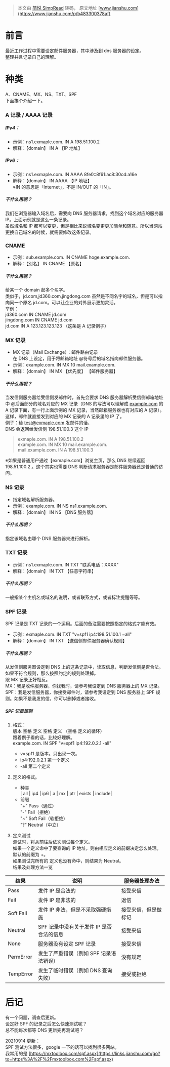 > 本文由 [简悦 SimpRead](http://ksria.com/simpread/) 转码， 原文地址 [www.jianshu.com](https://www.jianshu.com/p/b483300378af)

前言
==

最近工作过程中需要设定邮件服务器，其中涉及到 dns 服务器的设定。  
整理并且记录自己的理解。

种类
==

A、CNAME、MX、NS、TXT、SPF  
下面挨个介绍一下。

### A 记录 / AAAA 记录

##### IPv4：

*   示例：ns1.exmaple.com. IN A 198.51.100.2
*   解释：【domain】 IN A 【IP 地址】

##### IPv6：

*   示例：ns1.exmaple.com. IN AAAA 8fe0::8f61:ac8:30cd:a16e
*   解释：【domain】 IN AAAA 【IP 地址】  
    ※IN 的意思是「Internet」，不是 IN/OUT 的「IN」。

##### 干什么用呢？

我们在浏览器输入域名后，需要向 DNS 服务器请求，找到这个域名对应的服务器 IP。上面示例就是这么一条记录。  
虽然域名和 IP 都可以变更，但是相比来说域名变更更加简单和随意。所以当网站更换自己域名的时候，就需要修改这条记录。

### CNAME

*   示例：sub.example.com. IN CNAME hoge.example.com.
*   解释：【別名】 IN CNAME 【原名】

##### 干什么用呢？

给某一个 domain 起多个名字。  
类似于，jd.com,jd360.com,jingdong.com 虽然是不同名字的域名，但是可以指向同一个原名 jd.com。可以让企业的对外展示更加灵活。  
举例：  
jd360.com IN CNAME jd.com  
jingdong.com IN CNAME jd.com  
jd.com IN A 123.123.123.123 （这条是 A 记录例子）

### MX 记录

*   MX 记录（Mail Exchange）：邮件路由记录  
    在 DNS 上设定，用于将邮箱地址 @符号后的域名指向邮件服务器。
*   示例：example.com. IN MX 10 mail.example.com.
*   解释：【domain】 IN MX 【优先度】 【邮件服务器】

##### 干什么用呢？

当发信侧服务器给受信侧发邮件时，首先会要求 DNS 服务器解析受信侧邮箱地址中 @后面部分的域名对应的 MX 记录（DNS 的写法可以理解成 [example.com](https://links.jianshu.com/go?to=http%3A%2F%2Fexample.com) 的 A 记录下面，有一行上面示例的 MX 记录，当然邮箱服务器也有对应的 A 记录）。  
这样，邮件就直接发到对应的 MX 记录的 A 记录里的 IP 了。  
例子：给 [test@exmaple.com](https://links.jianshu.com/go?to=mailto%3Atest%40exmaple.com) 发邮件的话，  
DNS 会返回给发信侧 198.51.100.3 这个 IP

> exmaple.com. IN A 198.51.100.2  
> example.com. IN MX 10 mail.example.com.  
> mail.example.com. IN A 198.51.100.3

※如果是普通用户通过【exmaple.com】浏览主页，那么 DNS 继续返回 198.51.100.2 。这个其实也需要 DNS 判断请求服务器是邮件服务器还是普通的访问。

### NS 记录

*   指定域名解析服务器。
*   示例：example.com. IN NS ns1.example.com.
*   解释：【domain】 IN NS 【DNS 服务器】

##### 干什么用呢？

指定该域名由哪个 DNS 服务器来进行解析。

### TXT 记录

*   示例：ns1.exmaple.com. IN TXT "联系电话：XXXX"
*   解释：【domain】 IN TXT 【任意字符串】

##### 干什么用呢？

一般指某个主机名或域名的说明，或者联系方式，或者标注提醒等等。

### SPF 记录

SPF 记录是 TXT 记录的一个运用。后面的备注需要按照指定的格式才能有效。

*   示例：exmaple.com. IN TXT "v=spf1 ip4:198.51.100.1 ~all"
*   解释：【domain】 IN TXT 【送信侧邮件服务器确认规则】

##### 干什么用呢？

从发信侧服务器设定到 DNS 上的这条记录中，读取信息，判断发信侧是否合法。  
如果不符合规则，那么按照约定的规则处理掉。  
跟 MX 记录正好相反。  
MX：我是收件服务器，你找我时，请参考我设定到 DNS 服务器上的 MX 记录。  
SPF：我是发信服务器，你接受邮件时，请参考我设定到 DNS 服务器上 SPF 规则。如果不是我发的信，你可以删掉或者接收。

##### SPF 记录规则

1.  格式：  
    版本 空格 定义 空格 定义 （空格 定义的循环）  
    跟着例子看的话，比较好理解。  
    example.com. IN SPF "v=spf1 ip4:192.0.2.1 -all"
    
    *   v=spf1 是版本。只出现一次。
    *   ip4:192.0.2.1 第一个定义
    *   -all 第二个定义
2.  定义的格式。
    
    *   种类  
        | all | ip4 | ip6 | a | mx | ptr | exists | include|
    *   前缀  
        "+" Pass（通过）  
        "-" Fail（拒绝）  
        "~" Soft Fail（软拒绝）  
        "?" Neutral（中立）
3.  定义测试  
    测试时，将从前往后依次测试每个定义。  
    如果一个定义命中了要查询的 IP 地址，则由相应定义的前缀决定怎么处理。默认的前缀为 +。  
    如果测试完所有的 定义也没有命中，则结果为 Neutral。  
    结果及处理方法一览
    

<table><thead><tr><th>结果</th><th>说明</th><th>服务器处理办法</th></tr></thead><tbody><tr><td>Pass</td><td>发件 IP 是合法的</td><td>接受来信</td></tr><tr><td>Fail</td><td>发件 IP 是非法的</td><td>退信</td></tr><tr><td>Soft Fail</td><td>发件 IP 非法，但是不采取强硬措施</td><td>接受来信，但是做标记</td></tr><tr><td>Neutral</td><td>SPF 记录中没有关于发件 IP 是否合法的信息</td><td>接受来信</td></tr><tr><td>None</td><td>服务器没有设定 SPF 记录</td><td>接受来信</td></tr><tr><td>PermError</td><td>发生了严重错误（例如 SPF 记录语法错误）</td><td>没有规定</td></tr><tr><td>TempError</td><td>发生了临时错误（例如 DNS 查询失败）</td><td>接受或拒绝</td></tr></tbody></table>

后记
==

有一个问题，调查后更新。  
设定好 SPF 的记录之后怎么快速测试呢？  
总不能每次都等 DNS 更新完再测试吧？

20210914 更新：  
SPF 测试方法很多，google 一下的话可以找到很多网站。  
我常用的是 [https://mxtoolbox.com/spf.aspx](https://links.jianshu.com/go?to=https%3A%2F%2Fmxtoolbox.com%2Fspf.aspx)
